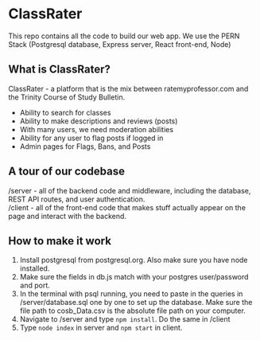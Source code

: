 # ClassRater

This repo contains all the code to build our web app. We use the PERN Stack (Postgresql database, Express server, React front-end, Node)

## What is ClassRater?

ClassRater - a platform that is the mix between ratemyprofessor.com and the Trinity Course of Study Bulletin.

- Ability to search for classes
- Ability to make descriptions and reviews (posts)
- With many users, we need moderation abilities
- Ability for any user to flag posts if logged in
- Admin pages for Flags, Bans, and Posts

## A tour of our codebase

/server - all of the backend code and middleware, including the database, REST API routes, and user authentication.  
/client - all of the front-end code that makes stuff actually appear on the page and interact with the backend.

## How to make it work
1. Install postgresql from postgresql.org. Also make sure you have node installed.
2. Make sure the fields in db.js match with your postgres user/password and port.
3. In the terminal with psql running, you need to paste in the queries in /server/database.sql one by one to set up the database. Make sure the file path to cosb_Data.csv is the absolute file path on your computer.
4. Navigate to /server and type ```npm install```. Do the same in /client
5. Type ```node index``` in server and ```npm start``` in client.
